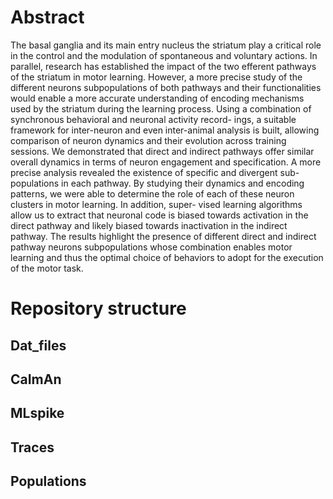 # Abstract
The basal ganglia and its main entry nucleus the striatum play a critical role in the control and
the modulation of spontaneous and voluntary actions. In parallel, research has established the
impact of the two efferent pathways of the striatum in motor learning. However, a more precise
study of the different neurons subpopulations of both pathways and their functionalities would
enable a more accurate understanding of encoding mechanisms used by the striatum during the
learning process. Using a combination of synchronous behavioral and neuronal activity record-
ings, a suitable framework for inter-neuron and even inter-animal analysis is built, allowing
comparison of neuron dynamics and their evolution across training sessions. We demonstrated
that direct and indirect pathways offer similar overall dynamics in terms of neuron engagement
and specification. A more precise analysis revealed the existence of specific and divergent sub-
populations in each pathway. By studying their dynamics and encoding patterns, we were able
to determine the role of each of these neuron clusters in motor learning. In addition, super-
vised learning algorithms allow us to extract that neuronal code is biased towards activation in
the direct pathway and likely biased towards inactivation in the indirect pathway. The results
highlight the presence of different direct and indirect pathway neurons subpopulations whose
combination enables motor learning and thus the optimal choice of behaviors to adopt for the
execution of the motor task.




# Repository structure




## Dat_files


## CaImAn


## MLspike


## Traces


## Populations


